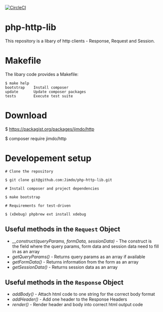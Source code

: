 [![CircleCI](https://circleci.com/gh/Jimdo/php-http-lib/tree/master.svg?style=svg)](https://circleci.com/gh/Jimdo/php-http-lib/tree/master)

# php-http-lib

This repository is a libary of http clients - Response, Request and Session.

# Makefile

The libary code provides a Makefile:

```
$ make help
bootstrap    Install composer
update       Update composer packages
tests        Execute test suite
```

# Download

$ https://packagist.org/packages/jimdo/http

$ composer require jimdo/http

# Developement setup

```
# Clone the repository

$ git clone git@github.com:Jimdo/php-http-lib.git

# Install composer and project dependencies

$ make bootstrap

# Requirements for test-driven

$ (xDebug) phpbrew ext install xdebug
```

## Useful methods in the `Request` Object

- <i>__construct(queryParams, formData, sessionData)</i> - The construct is the field where the query params, form data and session data need to fill in as an array
- <i>getQueryParams()</i> - Returns query params as an array if available
- <i>getFormData()</i> - Returns information from the form as an array
- <i>getSessionData()</i> - Returns session data as an array

## Useful methods in the `Response` Object

- <i>addBody()</i> - Attach html code to one string for the correct body format
- <i>addHeader()</i> - Add one header to the Response Headers
- <i>render()</i> - Render header and body into correct html output code